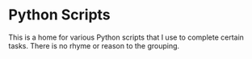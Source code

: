 # Python Scripts

This is a home for various Python scripts that I use to complete certain tasks. There is no rhyme or reason to the grouping.